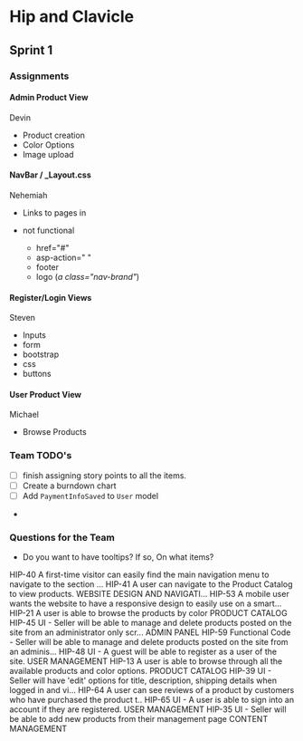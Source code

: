 # Hip and Clavicle

## Sprint 1

### Assignments

#### Admin Product View

Devin

- Product creation
- Color Options
- Image upload

#### NavBar / _Layout.css

Nehemiah

- Links to pages in

- not functional
  - href="#"
  - asp-action=" "
  - footer
  - logo (*a class="nav-brand"*)

#### Register/Login Views

Steven

- Inputs
- form
- bootstrap
- css
- buttons

#### User Product View

Michael

- Browse Products

### Team TODO's

- [ ] finish assigning story points to all the items.
- [ ] Create a burndown chart
- [ ] Add `PaymentInfoSaved` to `User` model
-

### Questions for the Team

- Do you want to have tooltips? If so, On what items?

HIP-40 A first-time visitor can easily find the main navigation menu to navigate to the section ...
HIP-41 A user can navigate to the Product Catalog to view products. WEBSITE DESIGN AND NAVIGATI...
HIP-53 A mobile user wants the website to have a responsive design to easily use on a smart...
HIP-21 A user is able to browse the products by color PRODUCT CATALOG
HIP-45 UI - Seller will be able to manage and delete products posted on the site from an administrator only scr... ADMIN PANEL
HIP-59 Functional Code - Seller will be able to manage and delete products posted on the site from an adminis...
HIP-48 UI - A guest will be able to register as a user of the site. USER MANAGEMENT
HIP-13 A user is able to browse through all the available products and color options. PRODUCT CATALOG
HIP-39 UI - Seller will have 'edit' options for title, description, shipping details when logged in and vi...
HIP-64 A user can see reviews of a product by customers who have purchased the product t..
HIP-65 UI - A user is able to sign into an account if they are registered. USER MANAGEMENT
HIP-35 UI - Seller will be able to add new products from their management page CONTENT MANAGEMENT